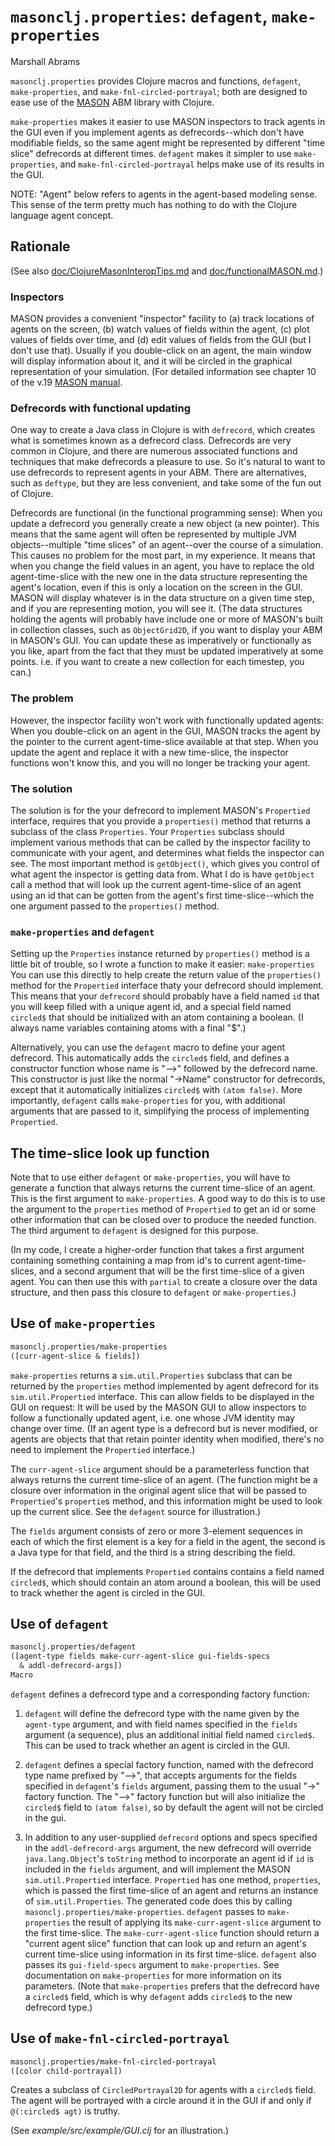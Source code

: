 `masonclj.properties`: `defagent`, `make-properties`
===
Marshall Abrams

`masonclj.properties` provides Clojure macros and functions, `defagent`,
`make-properties`, and `make-fnl-circled-portrayal`; both are designed
to ease use of  the [MASON](https://cs.gmu.edu/~eclab/projects/mason)
ABM library with Clojure.

`make-properties` makes it easier to use MASON inspectors to track
agents in the GUI even if you implement agents as defrecords--which
don't have modifiable fields, so the same agent might be represented by
different "time slice" defrecords at different times.  `defagent` makes
it simpler to use `make-properties`, and `make-fnl-circled-portrayal`
helps make use of its results in the GUI.

NOTE: "Agent" below refers to agents in the agent-based modeling sense.
This sense of the term pretty much has nothing to do with the Clojure
language agent concept.

## Rationale

(See also
[doc/ClojureMasonInteropTips.md](https://github.com/mars0i/masonclj/blob/master/doc/ClojureMASONinteropTips.md) and
[doc/functionalMASON.md](https://github.com/mars0i/masonclj/blob/master/doc/functionalMASON.md).)

### Inspectors

MASON provides a convenient "inspector" facility to (a) track locations
of agents on the screen, (b) watch values of fields within the agent,
(c) plot values of fields over time, and (d) edit values of fields from
the GUI (but I don't use that).  Usually if you double-click on an
agent, the main window will display information about it, and it will be
circled in the graphical representation of your simulation.  (For detailed
information see chapter 10 of the v.19 [MASON
manual](https://cs.gmu.edu/~eclab/projects/mason/manual.pdf).

### Defrecords with functional updating

One way to create a Java class in Clojure is with `defrecord`, which
creates what is sometimes known as a defrecord class.  Defrecords are
very common in Clojure, and there are numerous associated functions and
techniques that make defrecords a pleasure to use.  So it's natural to
want to use defrecords to represent agents in your ABM.  There are
alternatives, such as `deftype`, but they are less convenient, and take
some of the fun out of Clojure.

Defrecords are functional (in the functional programming sense): When
you update a defrecord you generally create a new object (a new
pointer).  This means that the same agent will often be represented by
multiple JVM objects--multiple "time slices" of an agent--over the
course of a simulation.  This causes no problem for the most part, in my
experience.  It means that when you change the field values in an agent,
you have to replace the old agent-time-slice with the new one in the
data structure representing the agent's location, even if this is only a
location on the screen in the GUI.  MASON will display whatever is in
the data structure on a given time step, and if you are representing
motion, you will see it.  (The data structures holding the agents will
probably have include one or more of MASON's built in collection
classes, such as `ObjectGrid2D`, if you want to display your ABM in
MASON's GUI.  You can update these as imperatively or functionally as
you like, apart from the fact that they must be updated imperatively at
some points.  i.e. if you want to create a new collection for each
timestep, you can.)

### The problem

However, the inspector facility won't work with functionally updated
agents: When you double-click on an agent in the GUI, MASON tracks the
agent by the pointer to the current agent-time-slice available at that
step.  When you update the agent and replace it with a new time-slice,
the inspector functions won't know this, and you will no longer be
tracking your agent.

### The solution

The solution is for the your defrecord to implement MASON's `Propertied`
interface, requires that you provide a `properties()` method that
returns a subclass of the class `Properties`.  Your `Properties`
subclass should implement various methods that can be called by the
inspector facility to communicate with your agent, and determines what
fields the inspector can see.  The most important method is
`getObject()`, which gives you control of what agent the inspector is
getting data from.  What I do is have `getObject` call a method that
will look up the current agent-time-slice of an agent using an id that
can be gotten from the agent's first time-slice--which the one argument
passed to the `properties()` method.

### `make-properties` and `defagent`

Setting up the `Properties` instance returned by `properties()` method
is a little bit of trouble, so I wrote a function to make it easier: ```
make-properties ``` You can use this directly to help create the return
value of the `properties()` method for the `Propertied` interface thaty
your defrecord should implement.  This means that your `defrecord`
should probably have a field named `id` that you will keep filled with a
unique agent id, and a special field named `circled$` that should be
initialized with an atom containing a boolean.  (I always name variables
containing atoms with a final "$".)

Alternatively, you can use the `defagent` macro to define your agent
defrecord.  This automatically adds the `circled$` field, and defines 
a constructor function whose name is "-->" followed by the defrecord
name.  This constructor is just like the normal "->Name" constructor for
defrecords, except that it automatically initializes `circled$` with
`(atom false)`.  More importantly, `defagent` calls `make-properties`
for you, with additional arguments that are passed to it, simplifying
the process of implementing `Propertied`.

## The time-slice look up function

Note that to use either `defagent` or `make-properties`, you will have
to generate a function that always returns the current time-slice of an
agent.  This is the first argument to `make-properties`.  A good way to
do this is to use the argument to the `properties` method of
`Propertied` to get an id or some other information that can be closed
over to produce the needed function.  The third argument to `defagent`
is designed for this purpose.

(In my code, I create a higher-order function that takes a first
argument containing something containing a map from id's to current
agent-time-slices, and a second argument that will be the first
time-slice of a given agent.  You can then use this with `partial` to
create a closure over the data structure, and then pass this closure to
`defagent` or `make-properties`.)


## Use of `make-properties`

```clojure
masonclj.properties/make-properties
([curr-agent-slice & fields])
```

`make-properties` returns a `sim.util.Properties` subclass that can be
returned by the `properties` method implemented by agent defrecord for
its `sim.util.Propertied` interface.  This can allow fields to be
displayed in the GUI on request:  It will be used by the MASON GUI to
allow inspectors to follow a functionally updated agent, i.e. one whose
JVM identity may change over time.  (If an agent type is a defrecord but
is never modified, or agents are objects that that retain pointer
identity when modified, there's no need to implement the `Propertied`
interface.)

The `curr-agent-slice` argument should be a parameterless function that
always returns the current time-slice of an agent.  (The function might 
be a closure over information in the original agent slice that will be
passed to `Propertied`'s `propertie`s method, and this information might be
used to look up the current slice.  See the `defagent` source for 
illustration.) 

The `fields` argument consists of zero or more 3-element sequences in
each of which the first element is a key for a field in the agent, the
second is a Java type for that field, and the third is a string
describing the field.

If the defrecord that implements `Propertied` contains contains a field
named `circled$`, which should contain an atom around a boolean, this
will be used to track whether the agent is circled in the GUI.



## Use of `defagent`

```clojure
masonclj.properties/defagent
([agent-type fields make-curr-agent-slice gui-fields-specs 
  & addl-defrecord-args])
Macro
```
`defagent` defines a defrecord type and a corresponding factory
function:

1. `defagent` will define the defrecord type with the name given by the
`agent-type` argument, and with field names specified in the `fields`
argument (a sequence), plus an additional initial field named
`circled$`.  This can be used to track whether an agent is circled in
the GUI.

2. `defagent` defines a special factory function, named with the
defrecord type name prefixed by "-->", that accepts  arguments for the
fields specified in `defagent`'s `fields` argument, passing them to the
usual "->" factory function.  The "-->" factory function but will also
initialize the `circled$` field to `(atom false)`, so by default
the agent will not be circled in the gui.

3. In addition to any user-supplied `defrecord` options and specs
specified in the `addl-defrecord-args` argument, the new defrecord will
override `java.lang.Object`'s `toString` method to incorporate an agent
id if `id` is included in the `fields` argument, and will implement the
MASON `sim.util.Propertied` interface.  `Propertied` has one method,
`properties`, which is passed the first time-slice of an agent and
returns an instance of `sim.util.Properties`.  The generated code does
this by calling `masonclj.properties/make-properties`. `defagent` passes
to `make-properties` the result of applying its `make-curr-agent-slice`
argument to the first time-slice.  The `make-curr-agent-slice` function
should return a "current agent slice" function that can look up and
return an agent's current time-slice using information in its first
time-slice.  `defagent` also passes its `gui-field-specs` argument to
`make-properties`.  See documentation on `make-properties` for more
information on its parameters.  (Note that `make-properties` prefers
that the defrecord have a `circled$` field, which is why `defagent` adds
`circled$` to the new defrecord type.)

## Use of `make-fnl-circled-portrayal`

```clojure
masonclj.properties/make-fnl-circled-portrayal
([color child-portrayal])
```

Creates a subclass of `CircledPortrayal2D` for agents with a `circled$`
field.  The agent will be portrayed with a circle around it in the GUI
if and only if `@(:circled$ agt)` is truthy.

(See *example/src/example/GUI.clj* for an illustration.)
